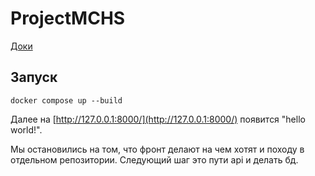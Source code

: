 # ProjectMCHS

[Доки](https://drive.google.com/drive/folders/1O8I7lcUWHXA4Z6xpvW2Tnp-mM9MzI16N)

## Запуск

```shell
docker compose up --build
```
Далее на [http://127.0.0.1:8000/](http://127.0.0.1:8000/) появится "hello world!".

Мы остановились на том, что фронт делают на чем хотят и походу в отдельном репозитории.
Следующий шаг это пути api и делать бд.

